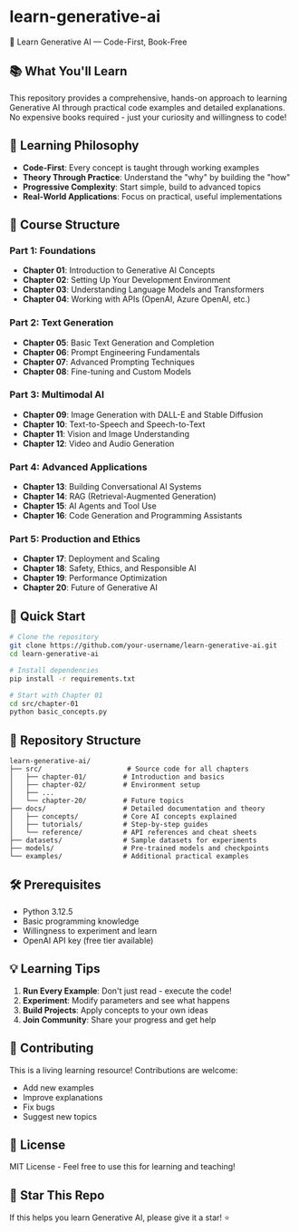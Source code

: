 # learn-generative-ai

🚀 Learn Generative AI — Code-First, Book-Free

## 📚 What You'll Learn

This repository provides a comprehensive, hands-on approach to learning Generative AI through practical code examples and detailed explanations. No expensive books required - just your curiosity and willingness to code!

## 🎯 Learning Philosophy

- **Code-First**: Every concept is taught through working examples
- **Theory Through Practice**: Understand the "why" by building the "how"
- **Progressive Complexity**: Start simple, build to advanced topics
- **Real-World Applications**: Focus on practical, useful implementations

## 📖 Course Structure

### Part 1: Foundations

- **Chapter 01**: Introduction to Generative AI Concepts
- **Chapter 02**: Setting Up Your Development Environment
- **Chapter 03**: Understanding Language Models and Transformers
- **Chapter 04**: Working with APIs (OpenAI, Azure OpenAI, etc.)

### Part 2: Text Generation

- **Chapter 05**: Basic Text Generation and Completion
- **Chapter 06**: Prompt Engineering Fundamentals
- **Chapter 07**: Advanced Prompting Techniques
- **Chapter 08**: Fine-tuning and Custom Models

### Part 3: Multimodal AI

- **Chapter 09**: Image Generation with DALL-E and Stable Diffusion
- **Chapter 10**: Text-to-Speech and Speech-to-Text
- **Chapter 11**: Vision and Image Understanding
- **Chapter 12**: Video and Audio Generation

### Part 4: Advanced Applications

- **Chapter 13**: Building Conversational AI Systems
- **Chapter 14**: RAG (Retrieval-Augmented Generation)
- **Chapter 15**: AI Agents and Tool Use
- **Chapter 16**: Code Generation and Programming Assistants

### Part 5: Production and Ethics

- **Chapter 17**: Deployment and Scaling
- **Chapter 18**: Safety, Ethics, and Responsible AI
- **Chapter 19**: Performance Optimization
- **Chapter 20**: Future of Generative AI

## 🚀 Quick Start

```bash
# Clone the repository
git clone https://github.com/your-username/learn-generative-ai.git
cd learn-generative-ai

# Install dependencies
pip install -r requirements.txt

# Start with Chapter 01
cd src/chapter-01
python basic_concepts.py
```

## 📁 Repository Structure

```text
learn-generative-ai/
├── src/                     # Source code for all chapters
│   ├── chapter-01/         # Introduction and basics
│   ├── chapter-02/         # Environment setup
│   ├── ...
│   └── chapter-20/         # Future topics
├── docs/                   # Detailed documentation and theory
│   ├── concepts/           # Core AI concepts explained
│   ├── tutorials/          # Step-by-step guides
│   └── reference/          # API references and cheat sheets
├── datasets/               # Sample datasets for experiments
├── models/                 # Pre-trained models and checkpoints
└── examples/               # Additional practical examples
```

## 🛠️ Prerequisites

- Python 3.12.5
- Basic programming knowledge
- Willingness to experiment and learn
- OpenAI API key (free tier available)

## 💡 Learning Tips

1. **Run Every Example**: Don't just read - execute the code!
2. **Experiment**: Modify parameters and see what happens
3. **Build Projects**: Apply concepts to your own ideas
4. **Join Community**: Share your progress and get help

## 🤝 Contributing

This is a living learning resource! Contributions are welcome:

- Add new examples
- Improve explanations
- Fix bugs
- Suggest new topics

## 📜 License

MIT License - Feel free to use this for learning and teaching!

## 🌟 Star This Repo

If this helps you learn Generative AI, please give it a star! ⭐
